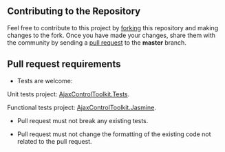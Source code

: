 ## Contributing to the Repository

Feel free to contribute to this project by [forking](http://help.github.com/fork-a-repo/) this repository and making changes to the fork. Once you have made your changes, share them with the community by sending a [pull request](http://help.github.com/send-pull-requests/) to the **master** branch.

## Pull request requirements
* Tests are welcome: 

 Unit tests project: [AjaxControlToolkit.Tests](https://github.com/DevExpress/AjaxControlToolkit/tree/master/AjaxControlToolkit.Tests).

 Functional tests project: [AjaxControlToolkit.Jasmine](https://github.com/DevExpress/AjaxControlToolkit/tree/master/AjaxControlToolkit.Jasmine).

* Pull request must not break any existing tests.

* Pull request must not change the formatting of the existing code not related to the pull request.
